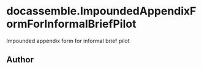 # docassemble.ImpoundedAppendixFormForInformalBriefPilot

Impounded appendix form for informal brief pilot

## Author

 

